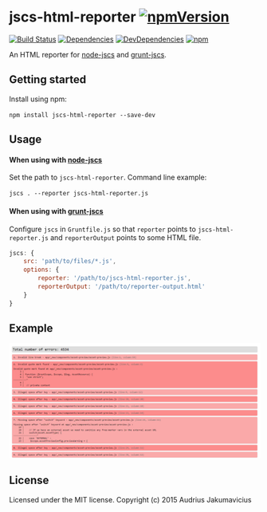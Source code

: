 # jscs-html-reporter [![npmVersion](http://img.shields.io/npm/v/jscs-html-reporter.svg)](https://www.npmjs.org/package/jscs-html-reporter)
[![Build Status](https://travis-ci.org/aj-dev/jscs-html-reporter.svg?branch=master)](https://travis-ci.org/aj-dev/jscs-html-reporter)
[![Dependencies](https://david-dm.org/aj-dev/jscs-html-reporter.svg)](https://david-dm.org/aj-dev/jscs-html-reporter#info=dependencies&view=table)
[![DevDependencies](https://david-dm.org/aj-dev/jscs-html-reporter/dev-status.svg)](https://david-dm.org/aj-dev/jscs-html-reporter#info=devDependencies&view=table) [![npm](https://img.shields.io/npm/dm/jscs-html-reporter.svg)](https://www.npmjs.com/package/jscs-html-reporter)


An HTML reporter for [node-jscs](https://github.com/mdevils/node-jscs) and [grunt-jscs](https://github.com/jscs-dev/grunt-jscs).

## Getting started
Install using npm:

`npm install jscs-html-reporter --save-dev`

## Usage

#### When using with [node-jscs](https://github.com/mdevils/node-jscs)
Set the path to `jscs-html-reporter`. Command line example:

`jscs . --reporter jscs-html-reporter.js`

#### When using with [grunt-jscs](https://github.com/jscs-dev/grunt-jscs)
Configure `jscs` in `Gruntfile.js` so that `reporter` points to `jscs-html-reporter.js` and `reporterOutput` points to some HTML file.

```javascript
jscs: {
    src: 'path/to/files/*.js',
    options: {
        reporter: '/path/to/jscs-html-reporter.js',
        reporterOutput: '/path/to/reporter-output.html'
    }
}
```

## Example
![alt text](https://raw.githubusercontent.com/aj-dev/jscs-html-reporter/master/jscs-html-reporter.png 'JSCS HTML Reporter output')

## License
Licensed under the MIT license. Copyright (c) 2015 Audrius Jakumavicius
